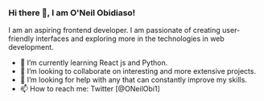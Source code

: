 ### Hi there 👋, I am O'Neil Obidiaso!
I am an aspiring frontend developer. I am passionate of creating user-friendly interfaces and exploring more in the technologies in web development.


<!--
**oneilh/oneilh** is a ✨ _special_ ✨ repository because its `README.md` (this file) appears on your GitHub profile.

Here are some ideas to get you started:

- 🔭 I’m currently working on ...
- 🌱 I’m currently learning ...
- 👯 I’m looking to collaborate on ...
- 🤔 I’m looking for help with ...
- 💬 Ask me about ...
- 📫 How to reach me: ...
- 😄 Pronouns: ...
- ⚡ Fun fact: ...
-->

- 🌱 I’m currently learning React js and Python.
- 👯 I’m looking to collaborate on interesting and more extensive projects.
- 🤔 I’m looking for help with any that can constantly improve my skills.
- 📫 How to reach me: Twitter [@ONeilObi1]
